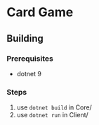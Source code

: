 # Card Game

## Building
### Prerequisites
* dotnet 9
### Steps
1. use `dotnet build` in Core/
2. use `dotnet run` in Client/
